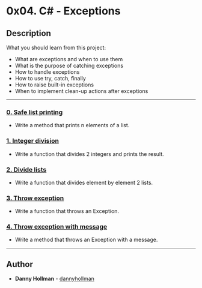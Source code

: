 # 0x04. C# - Exceptions

## Description
What you should learn from this project:

* What are exceptions and when to use them
* What is the purpose of catching exceptions
* How to handle exceptions
* How to use try, catch, finally
* How to raise built-in exceptions
* When to implement clean-up actions after exceptions

---

### [0. Safe list printing](./0-safe_list_print/)
* Write a method that prints n elements of a list.


### [1. Integer division](./1-divide_print/)
* Write a function that divides 2 integers and prints the result.


### [2. Divide lists](./2-divide_lists/)
* Write a function that divides element by element 2 lists.


### [3. Throw exception](./3-throw_exception/)
* Write a function that throws an Exception.


### [4. Throw exception with message](./4-throw_exception_msg/)
* Write a method that throws an Exception with a message.

---

## Author
* **Danny Hollman** - [dannyhollman](https://github.com/dannyhollman)